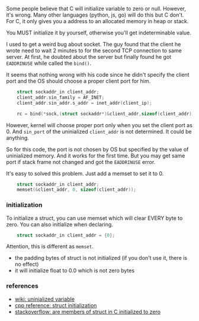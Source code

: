 <!---
tags: c, basic
-->

Some people believe that C will initialize variable to zero or null. However,
 it's wrong. Many other languages (python, js, go) will do this but C don't.
For C, it only gives you a address to an allocated memory in heap or stack.

You MUST initialize it by yourself, otherwise you'll get indeterminable value.

I used to get a weird bug about socket. The guy found that the client he wrote
 need to wait 2 minutes to for the second TCP connection to same server. At
 first, he doubted about the server but finally found he got ` EADDRINUSE` while
 called the `bind()`.

It seems that nothing wrong with his code since he didn't specify the client port
 and the OS should choose a proper client port for him.

```c
    struct sockaddr_in client_addr;
    client_addr.sin_family = AF_INET;
    client_addr.sin_addr.s_addr = inet_addr(client_ip);

    rc = bind(*sock,(struct sockaddr*)&client_addr,sizeof(client_addr));
```

However, kernel will choose proper port only when you set the client port as 0.
And `sin_port` of the uninialized `client_addr` is not determined. It could be
 anything.

So for this code, the port is not chosen by OS but specified by the value of
 uninialized memory. And it works for the first time. But you may get same port
 if stack frame not changed and got the `EADDRINUSE` error.

It's easy to solved this problem. Just add a memset to set it to 0.

```c
    struct sockaddr_in client_addr;
    memset(&client_addr, 0, sizeof(client_addr));
```

### initialization
To initialize a struct, you can use memset which will clear EVERY byte to zero.
You can also initialize when declaring.

```c
    struct sockaddr_in client_addr = {0};
```

Attention, this is different as `memset`.

- the padding bytes of struct is not initialized (if you don't use it, there is no effect)
- it will initialize float to 0.0 which is not zero bytes

### references
- [wiki: uninialized variable](https://en.wikipedia.org/wiki/Uninitialized_variable)
- [cpp reference: struct initialization](https://en.cppreference.com/w/c/language/struct_initialization)
- [stackoverflow: are members of struct in C initialized to zero](https://stackoverflow.com/questions/4080673/are-the-members-of-a-global-structs-in-c-initialized-to-zero)


